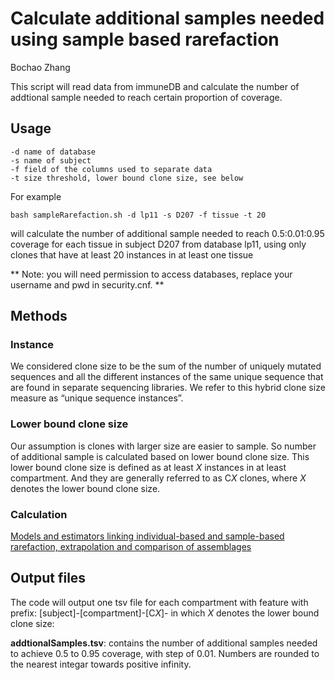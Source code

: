 Calculate additional samples needed using sample based rarefaction
=============

Bochao Zhang

This script will read data from immuneDB and calculate the number of addtional sample needed to reach certain proportion of coverage.

## Usage

```
-d name of database
-s name of subject
-f field of the columns used to separate data
-t size threshold, lower bound clone size, see below
```
For example

```
bash sampleRarefaction.sh -d lp11 -s D207 -f tissue -t 20
```
will calculate the number of additional sample needed to reach 0.5:0.01:0.95 coverage for each tissue in subject D207 from database lp11, using only clones that have at least 20 instances in at least one tissue

** Note: you will need permission to access databases, replace your username and pwd in security.cnf. **

## Methods
### Instance
We considered clone size to be the sum of the number of uniquely mutated sequences and all the different instances of the same unique sequence that are found in separate sequencing libraries. We refer to this hybrid clone size measure as “unique sequence instances”.

### Lower bound clone size
Our assumption is clones with larger size are easier to sample. So number of additional sample is calculated based on lower bound clone size. This lower bound clone size is defined as at least *X* instances in at least compartment. And they are generally referred to as C*X* clones, where *X* denotes the lower bound clone size.

### Calculation
[Models and estimators linking individual-based and sample-based rarefaction, extrapolation and comparison of assemblages](https://academic.oup.com/jpe/article/5/1/3/1296712/Models-and-estimators-linking-individual-based-and)

## Output files
The code will output one tsv file for each compartment with feature with prefix:
[subject]-[compartment]-[C*X*]-
in which *X* denotes the lower bound clone size:

**addtionalSamples.tsv**: contains the number of additional samples needed to achieve 0.5 to 0.95 coverage, with step of 0.01. Numbers are rounded to the nearest integar towards positive infinity.